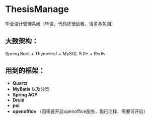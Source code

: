 # ThesisManage

毕业设计管理系统（毕设，代码还很幼稚，请多多包涵）

## 大致架构：

Spring Boot + Thymeleaf + MySQL 8.0+ + Redis

## 用到的框架：

- **Quartz**  
- **MyBatis** 以及分页
- **Spring AOP**
- **Druid**
- **poi** 
- **openoffice** （因需要开启openoffice服务，现已注释，需要可开启）
